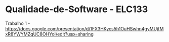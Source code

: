 # Qualidade-de-Software - ELC133
Trabalho 1 - https://docs.google.com/presentation/d/1FX3HKycs5h1OuHSwhn4gyMUjfMxR8YWYMZqUC8OHYoI/edit?usp=sharing

